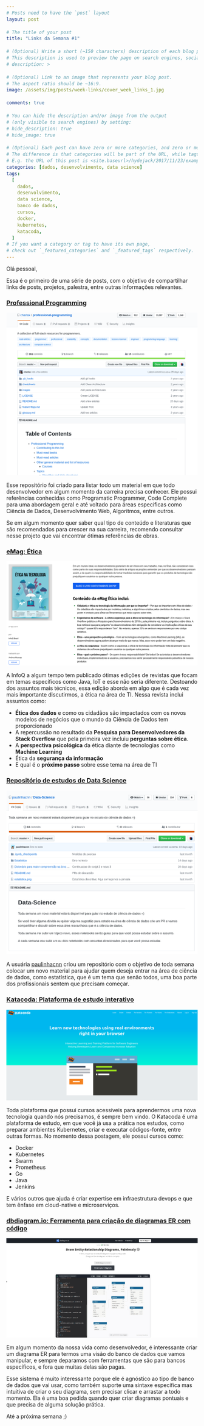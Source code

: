 ```yaml
---
# Posts need to have the `post` layout
layout: post

# The title of your post
title: "Links da Semana #1"

# (Optional) Write a short (~150 characters) description of each blog post.
# This description is used to preview the page on search engines, social media, etc.
# description: >

# (Optional) Link to an image that represents your blog post.
# The aspect ratio should be ~16:9.
image: /assets/img/posts/week-links/cover_week_links_1.jpg

comments: true

# You can hide the description and/or image from the output
# (only visible to search engines) by setting:
# hide_description: true
# hide_image: true

# (Optional) Each post can have zero or more categories, and zero or more tags.
# The difference is that categories will be part of the URL, while tags will not.
# E.g. the URL of this post is <site.baseurl>/hydejack/2017/11/23/example-content/
categories: [dados, desenvolvimento, data science]
tags:
  [
    dados,
    desenvolvimento,
    data science,
    banco de dados,
    cursos,
    docker,
    kubernetes,
    katacoda,
  ]
# If you want a category or tag to have its own page,
# check out `_featured_categories` and `_featured_tags` respectively.
---
```


Olá pessoal,

Essa é o primeiro de uma série de posts, com o objetivo de compartilhar links de posts, projetos, palestra, entre outras informações relevantes.

### [Professional Programming](https://github.com/charlax/professional-programming)

![](/assets/img/posts/week-links/week_1/link1.png)

Esse repositório foi criado para listar todo um material em que todo desenvolvedor em algum momento da carreira precisa conhecer. Ele possui referências conhecidas como Programatic Programmer, Code Complete para uma abordagem geral e até voltado para áreas específicas como Ciência de Dados, Desenvolvimento Web, Algoritmos, entre outros.

Se em algum momento quer saber qual tipo de conteúdo e literaturas que são recomendados para crescer na sua carreira, recomendo consultar nesse projeto que vai encontrar ótimas referências de obras.

### [eMag: Ética](https://www.infoq.com/br/minibooks/emag-etica/)

![](/assets/img/posts/week-links/week_1/link2.png)

A InfoQ a algum tempo tem publicado ótimas edições de revistas que focam em temas específicos como Java, IoT e esse não seria diferente. Destoando dos assuntos mais técnicos, essa edição aborda em algo que é cada vez mais importante discutirmos, a ética na área de TI. Nessa revista inclui assuntos como:

- **Ética dos dados** e como os cidadãos são impactados com os novos modelos de negócios que o mundo da Ciência de Dados tem proporcionado
- A repercussão no resultado da **Pesquisa para Desenvolvedores da Stack Overflow** que pela primeira vez incluiu **perguntas sobre ética**.
- A **perspectiva psicológica** da ética diante de tecnologias como **Machine Learning**
- Ética da **segurança da informação**
- E qual é o **próximo passo** sobre esse tema na área de TI

### [Repositório de estudos de Data Science](https://github.com/paulinhacnn/Data-Science)

![](/assets/img/posts/week-links/week_1/link3.png)

A usuária [paulinhacnn](https://github.com/paulinhacnn) criou um repositório com o objetivo de toda semana colocar um novo material para ajudar quem deseja entrar na área de ciência de dados, como estatística, que é um tema que senão todos, uma boa parte dos profissionais sentem que precisam começar.

### [Katacoda: Plataforma de estudo interativo](https://www.katacoda.com/)

![](/assets/img/posts/week-links/week_1/link4.png)

Toda plataforma que possui cursos acessíveis para aprendermos uma nova tecnologia quando nós precisamos, é sempre bem vindo. O Katacoda é uma plataforma de estudo, em que você já usa a prática nos estudos, como preparar ambientes Kubernetes, criar e executar códigos-fonte, entre outras formas. No momento dessa postagem, ele possui cursos como:

- Docker
- Kubernetes
- Swarm
- Prometheus
- Go
- Java
- Jenkins

E vários outros que ajuda é criar expertise em infraestrutura devops e que tem ênfase em cloud-native e microserviços.

### [dbdiagram.io: Ferramenta para criação de diagramas ER com código](https://dbdiagram.io/home)

![](/assets/img/posts/week-links/week_1/link5.png)

Em algum momento da nossa vida como desenvolvedor, é interessante criar um diagrama ER para termos uma visão do banco de dados que vamos manipular, e sempre deparamos com ferramentas que são para bancos específicos, e fora que muitas delas são pagas.

Esse sistema é muito interessante porque ele é agnóstico ao tipo de banco de dados que vai usar, como também suporte uma sintaxe específica mas intuitiva de criar o seu diagrama, sem precisar clicar e arrastar a todo momento. Ela é uma boa pedida quando quer criar diagramas pontuais e que precisa de alguma solução prática.

Até a próxima semana ;)
